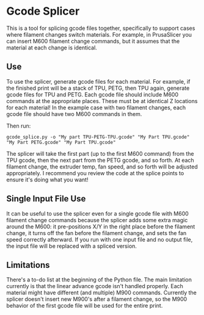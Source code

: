 # Gcode Splicer

This is a tool for splicing gcode files together, specifically to
support cases where filament changes switch materials. For example, in
PrusaSlicer you can insert M600 filament change commands, but it
assumes that the material at each change is identical.

## Use

To use the splicer, generate gcode files for each material. For
example, if the finished print will be a stack of TPU, PETG, then TPU
again, generate gcode files for TPU and PETG. Each gcode file should
include M600 commands at the appropriate places. These must be at
identical Z locations for each material! In the example case with two
filament changes, each gcode file should have two M600 commands in
them.

Then run:

    gcode_splice.py -o "My part TPU-PETG-TPU.gcode" "My Part TPU.gcode" "My Part PETG.gcode" "My Part TPU.gcode"

The splicer will take the first part (up to the first M600 command)
from the TPU gcode, then the next part from the PETG gcode, and so
forth. At each filament change, the extruder temp, fan speed, and so
forth will be adjusted appropriately. I recommend you review the code
at the splice points to ensure it's doing what you want!

## Single Input File Use

It can be useful to use the splicer even for a single gcode file with
M600 filament change commands because the splicer adds some extra
magic around the M600: it pre-positions X/Y in the right place before
the filament change, it turns off the fan before the filament change,
and sets the fan speed correctly afterward. If you run with one input
file and no output file, the input file will be replaced with a
spliced version.

## Limitations

There's a to-do list at the beginning of the Python file. The main
limitation currently is that the linear advance gcode isn't handled
properly. Each material might have different (and multiple) M900
commands. Currently the splicer doesn't insert new M900's after a
filament change, so the M900 behavior of the first gcode file will be
used for the entire print.

